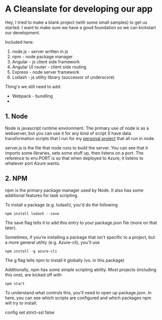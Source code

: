 # A Cleanslate for developing our app

Hey, I tried to make a blank project (with some small samples) to get us started. 
I want to make sure we have a good foundation so we can kickstart our development. 

Included here:

1. node.js - server written in js
2. npm - node package manager
3. Angular - js client side framework
4. Angular UI router - client side routing
5. Express - node server framework
6. Lodash - js utility library (successor of underscore)

Thing's we still need to add:

- Webpack - bundling
- 


## 1. Node

Node is javascript runtime environment. The primary use of node is as a webserver, 
but you can use it for any kind of script (I have data transformation scripts that
I run for my [personal project](http://github.com/ryanechternacht/witches-data) 
that all run in node. 

server.js is the file that node runs to build the server. You can see that it 
imports some libraries, sets some stuff up, then listens on a port. The reference
to env.PORT is so that when deployed to Azure, it listens to whatever port Azure
wants.

## 2. NPM

npm is the primary package manager used by Node. It also has some additional 
features for task scripting. 

To install a package (e.g. lodash), you'd do the following

    npm install lodash --save

The save flag tells it to add this entry to your package.json file (more on that 
later). 

Sometimes, if you're installing a package that isn't specific to a project, but a 
more general utility (e.g. Azure-cli), you'll use

    npm install -g azure-cli

The g flag tells npm to install it globally (vs. in this package)

Additionally, npm has some simple scripting ability. Most projects (including this 
one), are kicked off with 

    npm start

To understand what controls this, you'll need to open up package.json. In here, you
can see which scripts are configured and which packages npm will try to install. 


config set strict-ssl false